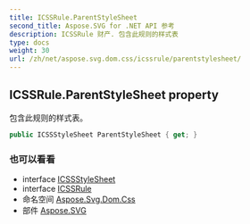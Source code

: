 ```yaml
---
title: ICSSRule.ParentStyleSheet
second_title: Aspose.SVG for .NET API 参考
description: ICSSRule 财产. 包含此规则的样式表
type: docs
weight: 30
url: /zh/net/aspose.svg.dom.css/icssrule/parentstylesheet/
---
```

## ICSSRule.ParentStyleSheet property

包含此规则的样式表。

```csharp
public ICSSStyleSheet ParentStyleSheet { get; }
```

### 也可以看看

* interface [ICSSStyleSheet](../../icssstylesheet/)
* interface [ICSSRule](../)
* 命名空间 [Aspose.Svg.Dom.Css](../../icssrule/)
* 部件 [Aspose.SVG](../../../)


